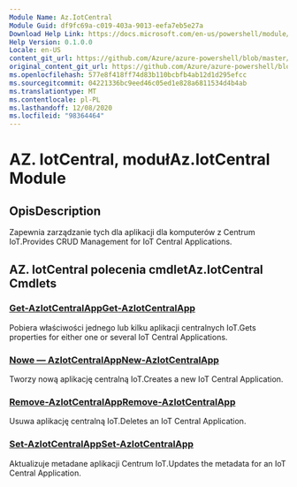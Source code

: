 ```yaml
---
Module Name: Az.IotCentral
Module Guid: df9fc69a-c019-403a-9013-eefa7eb5e27a
Download Help Link: https://docs.microsoft.com/en-us/powershell/module/az.iotcentral
Help Version: 0.1.0.0
Locale: en-US
content_git_url: https://github.com/Azure/azure-powershell/blob/master/src/IotCentral/IotCentral/help/Az.IotCentral.md
original_content_git_url: https://github.com/Azure/azure-powershell/blob/master/src/IotCentral/IotCentral/help/Az.IotCentral.md
ms.openlocfilehash: 577e8f418ff74d83b110bcbfb4ab12d1d295efcc
ms.sourcegitcommit: 04221336bc9eed46c05ed1e828a6811534d4b4ab
ms.translationtype: MT
ms.contentlocale: pl-PL
ms.lasthandoff: 12/08/2020
ms.locfileid: "98364464"
---
```

# <span data-ttu-id="ff6f6-101">AZ. IotCentral, moduł</span><span class="sxs-lookup"><span data-stu-id="ff6f6-101">Az.IotCentral Module</span></span>
## <span data-ttu-id="ff6f6-102">Opis</span><span class="sxs-lookup"><span data-stu-id="ff6f6-102">Description</span></span>
<span data-ttu-id="ff6f6-103">Zapewnia zarządzanie tych dla aplikacji dla komputerów z Centrum IoT.</span><span class="sxs-lookup"><span data-stu-id="ff6f6-103">Provides CRUD Management for IoT Central Applications.</span></span>

## <span data-ttu-id="ff6f6-104">AZ. IotCentral polecenia cmdlet</span><span class="sxs-lookup"><span data-stu-id="ff6f6-104">Az.IotCentral Cmdlets</span></span>
### [<span data-ttu-id="ff6f6-105">Get-AzIotCentralApp</span><span class="sxs-lookup"><span data-stu-id="ff6f6-105">Get-AzIotCentralApp</span></span>](Get-AzIotCentralApp.md)
<span data-ttu-id="ff6f6-106">Pobiera właściwości jednego lub kilku aplikacji centralnych IoT.</span><span class="sxs-lookup"><span data-stu-id="ff6f6-106">Gets properties for either one or several IoT Central Applications.</span></span>

### [<span data-ttu-id="ff6f6-107">Nowe — AzIotCentralApp</span><span class="sxs-lookup"><span data-stu-id="ff6f6-107">New-AzIotCentralApp</span></span>](New-AzIotCentralApp.md)
<span data-ttu-id="ff6f6-108">Tworzy nową aplikację centralną IoT.</span><span class="sxs-lookup"><span data-stu-id="ff6f6-108">Creates a new IoT Central Application.</span></span>

### [<span data-ttu-id="ff6f6-109">Remove-AzIotCentralApp</span><span class="sxs-lookup"><span data-stu-id="ff6f6-109">Remove-AzIotCentralApp</span></span>](Remove-AzIotCentralApp.md)
<span data-ttu-id="ff6f6-110">Usuwa aplikację centralną IoT.</span><span class="sxs-lookup"><span data-stu-id="ff6f6-110">Deletes an IoT Central Application.</span></span>

### [<span data-ttu-id="ff6f6-111">Set-AzIotCentralApp</span><span class="sxs-lookup"><span data-stu-id="ff6f6-111">Set-AzIotCentralApp</span></span>](Set-AzIotCentralApp.md)
<span data-ttu-id="ff6f6-112">Aktualizuje metadane aplikacji Centrum IoT.</span><span class="sxs-lookup"><span data-stu-id="ff6f6-112">Updates the metadata for an IoT Central Application.</span></span>

